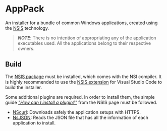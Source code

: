# AppPack

An installer for a bundle of common Windows applications, created using the
[NSIS](https://nsis.sourceforge.io/Main_Page) technology.

> **_NOTE_**: There is no intention of appropriating any of the application executables
used. All the applications belong to their respective owners.

## Build

The [NSIS package](https://nsis.sourceforge.io/Download) must be installed,
which comes with the NSI compiler. It is highly recommended to use the
[NSIS extension](https://marketplace.visualstudio.com/items?itemName=idleberg.nsis)
for Visual Studio Code to build the installer.

Some additional plugins are required. In order to install them, the simple guide
[*"How can I install a plugin?"*](https://nsis.sourceforge.io/How_can_I_install_a_plugin)
from the NSIS page must be followed.

- [NScurl](https://nsis.sourceforge.io/NScurl_plug-in): Downloads safely the application
setups with HTTPS.
- [NsJSON](https://nsis.sourceforge.io/NsJSON_plug-in): Reads the JSON file that has all
the information of each application to install.
